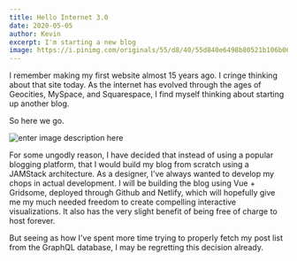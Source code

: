 ```yaml
---
title: Hello Internet 3.0
date: 2020-05-05
author: Kevin
excerpt: I'm starting a new blog
image: https://i.pinimg.com/originals/55/d8/40/55d840e6498b80521b106b0646247cb6.jpg
---
```


I remember making my first website almost 15 years ago. I cringe thinking about that site today. As the internet has evolved through the ages of Geocities, MySpace, and Squarespace, I find myself thinking about starting up another blog.

So here we go.

![enter image description here](https://i.imgur.com/YUEF0lq.jpg)

For some ungodly reason, I have decided that instead of using a popular blogging platform, that I would build my blog from scratch using a JAMStack architecture. As a designer, I've always wanted to develop my chops in actual development. I will be building the blog using Vue + Gridsome, deployed through Github and Netlify, which will hopefully give me my much needed freedom to create compelling interactive visualizations. It also has the very slight benefit of being free of charge to host forever.

But seeing as how I've spent more time trying to properly fetch my post list from the GraphQL database, I may be regretting this decision already.
